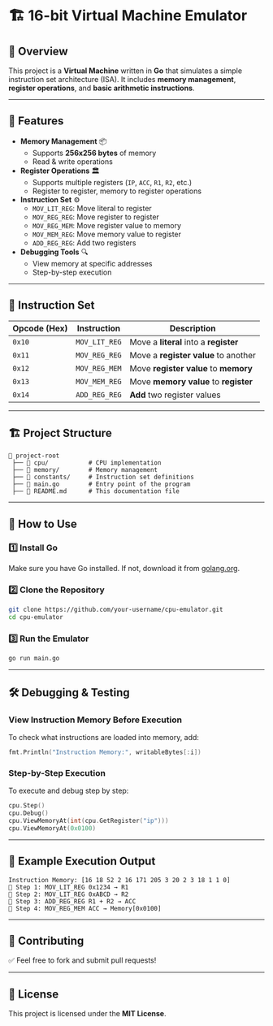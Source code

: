 # 🏗️ 16-bit Virtual Machine Emulator

## 📌 Overview
This project is a **Virtual Machine** written in **Go** that simulates a simple instruction set architecture (ISA). It includes **memory management**, **register operations**, and **basic arithmetic instructions**.

---

## 🚀 Features
- **Memory Management** 📦
  - Supports **256x256 bytes** of memory
  - Read & write operations
- **Register Operations** 🏛️
  - Supports multiple registers (`IP`, `ACC`, `R1`, `R2`, etc.)
  - Register to register, memory to register operations
- **Instruction Set** ⚙️
  - `MOV_LIT_REG`: Move literal to register
  - `MOV_REG_REG`: Move register to register
  - `MOV_REG_MEM`: Move register value to memory
  - `MOV_MEM_REG`: Move memory value to register
  - `ADD_REG_REG`: Add two registers
- **Debugging Tools** 🔍
  - View memory at specific addresses
  - Step-by-step execution

---

## 📜 Instruction Set

| Opcode (Hex) | Instruction     | Description                            |
|-------------|----------------|----------------------------------------|
| `0x10`      | `MOV_LIT_REG`   | Move a **literal** into a **register** |
| `0x11`      | `MOV_REG_REG`   | Move a **register value** to another  |
| `0x12`      | `MOV_REG_MEM`   | Move **register value** to **memory** |
| `0x13`      | `MOV_MEM_REG`   | Move **memory value** to **register** |
| `0x14`      | `ADD_REG_REG`   | **Add** two register values           |

---

## 🏗️ Project Structure
```
📂 project-root
 ├── 📂 cpu/           # CPU implementation
 ├── 📂 memory/        # Memory management
 ├── 📂 constants/     # Instruction set definitions
 ├── 📜 main.go        # Entry point of the program
 ├── 📜 README.md      # This documentation file
```

---

## 🔧 How to Use

### 1️⃣ **Install Go**
Make sure you have Go installed. If not, download it from [golang.org](https://golang.org/dl/).

### 2️⃣ **Clone the Repository**
```sh
git clone https://github.com/your-username/cpu-emulator.git
cd cpu-emulator
```

### 3️⃣ **Run the Emulator**
```sh
go run main.go
```

---

## 🛠️ Debugging & Testing

### **View Instruction Memory Before Execution**
To check what instructions are loaded into memory, add:
```go
fmt.Println("Instruction Memory:", writableBytes[:i])
```

### **Step-by-Step Execution**
To execute and debug step by step:
```go
cpu.Step()
cpu.Debug()
cpu.ViewMemoryAt(int(cpu.GetRegister("ip")))
cpu.ViewMemoryAt(0x0100)
```

---

## 🎯 Example Execution Output
```
Instruction Memory: [16 18 52 2 16 171 205 3 20 2 3 18 1 1 0]
🔹 Step 1: MOV_LIT_REG 0x1234 → R1
🔹 Step 2: MOV_LIT_REG 0xABCD → R2
🔹 Step 3: ADD_REG_REG R1 + R2 → ACC
🔹 Step 4: MOV_REG_MEM ACC → Memory[0x0100]
```

---

## 🤝 Contributing
✅ Feel free to fork and submit pull requests!

---

## 📝 License
This project is licensed under the **MIT License**.

